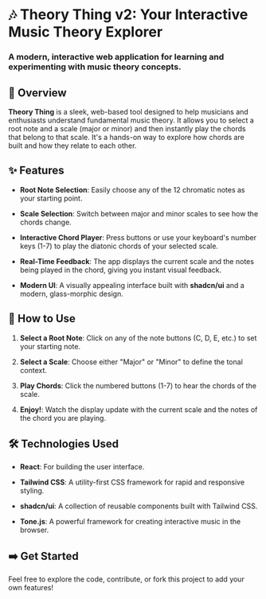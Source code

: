 # 🎶 Theory Thing v2: Your Interactive Music Theory Explorer

### A modern, interactive web application for learning and experimenting with music theory concepts.

## 🚀 Overview

**Theory Thing** is a sleek, web-based tool designed to help musicians and enthusiasts understand fundamental music theory. It allows you to select a root note and a scale (major or minor) and then instantly play the chords that belong to that scale. It's a hands-on way to explore how chords are built and how they relate to each other.

## ✨ Features

- **Root Note Selection**: Easily choose any of the 12 chromatic notes as your starting point.

- **Scale Selection**: Switch between major and minor scales to see how the chords change.

- **Interactive Chord Player**: Press buttons or use your keyboard's number keys (1-7) to play the diatonic chords of your selected scale.

- **Real-Time Feedback**: The app displays the current scale and the notes being played in the chord, giving you instant visual feedback.

- **Modern UI**: A visually appealing interface built with **shadcn/ui** and a modern, glass-morphic design.

## 🎹 How to Use

1. **Select a Root Note**: Click on any of the note buttons (C, D, E, etc.) to set your starting note.

2. **Select a Scale**: Choose either "Major" or "Minor" to define the tonal context.

3. **Play Chords**: Click the numbered buttons (1-7) to hear the chords of the scale.

4. **Enjoy!**: Watch the display update with the current scale and the notes of the chord you are playing.

## 🛠️ Technologies Used

- **React**: For building the user interface.

- **Tailwind CSS**: A utility-first CSS framework for rapid and responsive styling.

- **shadcn/ui**: A collection of reusable components built with Tailwind CSS.

- **Tone.js**: A powerful framework for creating interactive music in the browser.

## ➡️ Get Started

Feel free to explore the code, contribute, or fork this project to add your own features!
